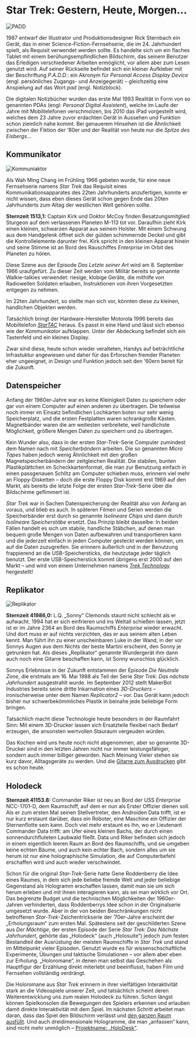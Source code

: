 Star Trek: Gestern, Heute, Morgen…
====================================

![PADD](res/padd.svg)

1987 entwarf der Illustrator und Produktionsdesigner Rick Sternbach ein Gerät,
das in einer Science-Fiction-Fernsehserie, die im 24. Jahrhundert spielt, als
Requisit verwendet werden sollte. Es handelte sich um ein flaches Tablet mit einem
berühungsempfindlichen Bildschirm, das seinem Benutzer das Erledigen
verschiedener Arbeiten ermöglicht, vor allem aber zum Lesen genutzt wird. Auf
seiner Rückseite befindet sich ein kleiner Aufkleber mit der Beschriftung
*P.A.D.D.*: ein Akronym für *Personal Access Display Device* (engl.
persönliches Zugangs- und Anzeigegerät) – gleichzeitig eine Anspielung auf das
Wort *pad* (engl. Notizblock).

Die digitalen Notizbücher wurden das erste Mal 1993 Realität in Form von so
genannten PDAs (engl: *Personal Digital Assistent*), welche im Laufe der Jahre mit
Mobiltelefonen verschmolzen, bis 2010 das iPad vorgestellt wird, welches dem 23 Jahre
zuvor erdachten Gerät in Aussehen und Funktion schon ziemlich nahe kommt. Bei
genauerem Hinsehen ist die Ähnlichkeit zwischen der Fiktion der '80er und der
Realität von heute nur die *Spitze des Eisbergs*…

Kommunikator
------------

![Kommuniaktor](res/communicator.svg)

Als Wah Ming Chang im Frühling 1966 gebeten wurde, für eine neue Fernsehserie
namens _Star Trek_ das Requisit eines Kommunikationsapparates des 22ten
Jahrhunderts anzufertigen, konnte er nicht wissen, dass eben dieses Gerät schon
gegen Ende das 20ten Jahrhunderts zum Altag der westlichen Welt gehören sollte.

__Sternzeit 1513,1:__ Captain Kirk und Doktor McCoy finden Besatzungsmitglied
Sturgeon auf dem verlassenen Planeten M-113 tot vor. Daraufhin zieht Kirk einen
kleinen, schwarzen Apparat aus seinem Holster. Mit einem Schwung aus dem
Handgelenk öffnet sich der gülden schimmernde Deckel und gibt die
Kontrollelemente darunter frei. Kirk spricht in den kleinen Apparat hinein und
seine Stimme ist an Bord des Rauschiffes *Enterprise* im Orbit des Planeten zu
hören.

Diese Szene aus der Episode _Das Letzte seiner Art_ wird am 8. September 1966
uraufgefürt. Zu dieser Zeit werden vom Militär bereits so genannte
Walkie-talkies verwendet: riesige, klobige Geräte, die mithilfe von Radiowellen
Soldaten erlauben, Instruktionen von ihren Vorgesetzten entgegen zu nehmen.

Im 22ten Jahrhundert, so stellte man sich vor, könnten diese zu kleinen,
handlichen Objekten werden.

Tatsächlich bringt der Hardware-Hersteller Motorola 1996 bereits das Mobiltelefon
_[StarTAC]_ heraus. Es passt in eine Hand und lässt sich ebenso wie der
_Kommunikator_ aufklappen. Unter der Abdeckung befindet sich ein Tastenfeld und
ein kleines Display.

Zwar sind diese, heute schon wieder veralteten, Handys auf beträchtliche
Infrastuktur angewiesen und daher für das Erforschen fremder Planeten eher
ungeeignet, in Design und Funktion jedoch seit den '60ern bereit für die Zukunft.

[StarTAC]: http://www.pcworld.com/article/123950/the_50_greatest_gadgets_of_the_past_50_years.html?page=2#item6

Datenspeicher
-------------

Anfang der 1960er-Jahre war es keine Kleinigkeit Daten zu speichern oder gar
von einem Computer auf einen anderen zu übertragen. Die teilweise noch immer im
Einsatz befindlichen Lochkarten boten nur sehr wenig Speicherplatz, und die
ersten Festplatten waren schrankgroße Kästen. Magnetbänder waren die am
weitesten verbreitete, weil handlichste Möglichkeit, größere Mengen Daten zu
speichern und zu übertragen.

Kein Wunder also, dass in der ersten _Star-Trek_-Serie Computer zumindest dem
Namen nach mit _Speicherbändern_ arbeiten. Die so genannten _Micro Tapes_ haben
jedoch wenig Ähnlichkeit mit den großen Magnetspeicherbändern der zeitgleichen
Realität. Die stabilen, bunten Plastikplättchen im Scheckkartenformat, die man
zur Benutzung einfach in einen passgenauen Schlitz am Computer schieben muss,
erinnern viel mehr an Floppy-Disketten – doch die erste Floppy Disk kommt erst
1969 auf den Markt, als bereits die letzte Folge der ersten _Star-Trek_-Serie
über die Bildschirme geflimmert ist.

_Star Trek_ war in Sachen Datenspeicherung der Realität also von Anfang an
voraus, und blieb es auch. In späteren Filmen und Serien werden die
Speicherbänder erst durch so genannte _Isolineare Chips_ und dann durch
_Isolineare Speicherstäbe_ ersetzt. Das Prinzip bleibt dasselbe: In beiden
Fällen handelt es sich um stabile, handliche Stäbchen, auf denen man bequem
große Mengen von Daten aufbewahren und transportieren kann und die jederzeit
einfach in jeden Computer gesteckt werden können, um auf die Daten zuzugreifen.
Sie erinnern äußerlich und in der Benutzung frappierend an die
USB-Speichersticks, die heutzutage jeder täglich benutzt. Der erste
USB-Speicherstick kommt übrigens erst 2000 auf den Markt – und wird von einem
Unternehmen namens _[Trek Technology]_ hergestellt!

[Trek Technology]: http://travel.cnn.com/singapore/shop/5-best-tech-inventions-singapore-rocked-our-world-423291

Replikator
----------

![Replikator](res/replicator2.svg)

__Sternzeit 41986,0:__ L.Q. „Sonny“ Clemonds staunt nicht schlecht als er
aufwacht. 1994 hat er sich einfrieren und ins Weltall schießen lassen, jetzt ist
er im Jahre 2364 an Bord des Raumschiffs *Enterprise* wieder erwacht. Und dort
muss er auf nichts verzichten, das er aus seinem alten Leben kennt. Man führt
ihn zu einer unscheinbaren Luke in der Wand, in der vor Sonnys Augen aus dem
Nichts der beste Martini erscheint, den Sonny je getrunken hat. Als dieses
„Replikator“ genannte Wundergerät ihm dann auch noch eine Gitarre beschaffen
kann, ist Sonny wunschlos glücklich.

Sonnys Erlebnisse in der Zukunft entstammen der Episode _Die Neutrale Zone_, die
erstmals am 16. Mai 1988 als Teil der Serie _Star Trek: Das nächste Jahrhundert_
 ausgestrahlt wurde. Im September 2012 stellt MakerBot Industries bereits seine
dritte Inkarnation eines *3D-Druckers* – ironischerweise unter dem Namen
*Replicator2* – vor. Das Gerät kann jedoch bisher nur schwerbekömmliches
Plastik in beinahe jede beliebige Form bringen.

Tatsächlich macht diese Technologie heute besonders in der Raumfahrt Sinn: Mit
einem 3D-Drucker lassen sich Ersatzteile flexibel nach Bedarf erzeugen, die
ansonsten wertvollen Stauraum vergeuden würden.

Das Kochen wird uns heute noch nicht abgenommen, aber so genannte 3D-Drucker
sind in den letzten Jahren nicht nur immer leistungsfähiger, sondern auch immer
billiger geworden. Nach Meinung Vieler stehen sie kurz davor, Alltagsgeräte zu
werden. Und die [Gitarre zum Ausdrucken] gibt es schon heute.

[Gitarre zum Ausdrucken]: http://createdigitalmusic.com/2012/10/six-3d-printed-musical-instruments-and-what-3d-printing-could-do-for-musicians/

Holodeck
--------

__Sternzeit 41153.8:__ Commander Riker ist neu an Bord der USS _Enterprise_ NCC-1701-D, dem Raumschiff, auf dem er nun als Erster Offizier dienen soll. Als er zum ersten Mal seinen Stellvertreter, den Androiden Data trifft, ist er nur kurz erstaunt darüber, dass ein Roboter, eine Maschine ein Offizier der Sternenflotte sein kann. Doch viel mehr erstaunt es ihn, wo er Lieutenant Commander Data trifft: am Ufer eines kleinen Bachs, der durch einen sonnendurchfluteten Laubwald fließt. Data und Riker befinden sich jedoch in einem eigentlich leeren Raum an Bord des Raumschiffs, und sie umgeben keine echten Bäume, und auch kein echter Bach, sondern alles um sie herum ist nur eine holographische Simulation, die auf Computerbefehl erschaffen wird und auch wieder verschwindet.

Schon für die original _Star-Trek_-Serie hatte Gene Roddenberry die Idee eines Raumes, in dem sich jede beliebe fremde Welt und jeder beliebige Gegenstand als Hologramm erschaffen lassen, damit man sie um sich herum erleben und mit ihnen interagieren kann, als sei man wirklich vor Ort. Das begrenzte Budget und die technischen Möglichkeiten der 1960er-Jahren verhinderten, dass Roddenberrys Idee schon in der Originalserie umgesetzt wurde. Aber in der von beiden Beschränkungen nicht betroffenen _Star-Trek_-Zeichentrickserie der ’70er-Jahre erscheint der „Erholungsraum“ zum ersten Mal. Spätestens seit der geschilderten Szene aus _Der Mächtige_, der ersten Episode der Serie _Star Trek: Das Nächste Jahrhundert_, gehörte das „Holodeck“ (auch „Holosuite“) jedoch zum festen Bestandteil der Ausrüstung der meisten Raumschiffe in _Star Trek_ und stand im Mittelpunkt vieler Episoden. Genutzt wurde es für wissenschschaftliche Experimente, Übungen und taktische Simulationen – vor allem aber eben zur Erholung. „Holoromane“, in denen man selbst das Geschehen als Hauptfigur der Erzählung direkt miterlebt und beeinflusst, haben Film und Fernsehen vollständig verdrängt.

Die Holoromane aus _Star Trek_ erinnern in ihrer vielfältigen Interaktivität stark an die Videospiele unserer Zeit, und tatsächlich scheint deren Weiterentwicklung uns zum realen Holodeck zu führen. Schon längst können Spielkonsolen die Bewegungen des Spielers erkennen und erlauben damit direkte Interaktivität mit dem Spiel. Im nächsten Schritt arbeitet man daran, dass das Spiel den Bildschirm verlässt und [den ganzen Raum ausfüllt]. Und auch dreidimensionale Hologramme, die man „anfassen“ kann, sind nicht mehr unmöglich – [Projektname: „HoloDesk“].

[den ganzen Raum ausfüllt]: http://www.youtube.com/watch?v=sJ4hWa6y710
[Projektname: „HoloDesk“]: http://www.youtube.com/watch?v=JHL5tJ9ja_w